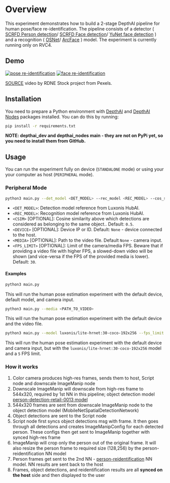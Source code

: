 # Overview
This experiment demonstrates how to build a 2-stage DepthAI pipeline for human pose/face re-identification. 
The pipeline consists of a detector (
    [SCRFD Person detection](https://hub.luxonis.com/ai/models/c3830468-3178-4de6-bc09-0543bbe28b1c?view=page)/
    [SCRFD Face detection](https://hub.luxonis.com/ai/models/1f3d7546-66e4-43a8-8724-2fa27df1096f?view=page)/
    [YuNet face detection](https://hub.luxonis.com/ai/models/5d635f3c-45c0-41d2-8800-7ca3681b1915?view=page)
) and a recognition (
    [OSNet](https://hub.luxonis.com/ai/models/6d853621-818b-4fa4-bd9a-d9bdcb5616e6?view=page)/
    [ArcFace](https://hub.luxonis.com/ai/models/e24a577e-e2ff-4e4f-96b7-4afb63155eac?view=page)
) model. 
The experiment is currently running only on RVC4.

## Demo

[![pose re-identification](media/pose_reidentification.gif)](media/pose_reidentification.gif)
[![face re-identification](media/face_reidentification.gif)](media/face_reidentification.gif)

[SOURCE](https://www.pexels.com/video/happy-people-walking-on-green-grass-7551577/) video by RDNE Stock project from Pexels.

## Installation

You need to prepare a Python environment with [DepthAI](https://pypi.org/project/depthai/) and [DepthAI Nodes](https://pypi.org/project/depthai-nodes/) packages installed. You can do this by running:

```bash
pip install -r requirements.txt
```

**NOTE: depthai_dev and depthai_nodes main - they are not on PyPi yet, so you need to install them from GitHub.**

## Usage

You can run the experiment fully on device (`STANDALONE` mode) or using your your computer as host (`PERIPHERAL` mode).

### Peripheral Mode

```bash
python3 main.py --det_model <DET_MODEL> --rec_model <REC_MODEL> --cos_similarity_threshold <CSIM> --media_path <MEDIA> --fps_limit <FPS_LIMIT> --device <DEVICE> 
```

- `<DET_MODEL>`: Detection model reference from Luxonis HubAI.
- `<REC_MODEL>`: Recognition model reference from Luxonis HubAI.
- `<CSIM>` [OPTIONAL]: Cosine similarity above which detections are considered as belonging to the same object.. Default: `0.5`.
- `<DEVICE>` [OPTIONAL]: Device IP or ID. Default: `None` - device connected to the host.
- `<MEDIA>` [OPTIONAL]: Path to the video file. Default `None` - camera input.
- `<FPS_LIMIT>` [OPTIONAL]: Limit of the camera/media FPS. Beware that if providing a video file with higher FPS, a slowed-down video will be shown (and vice-versa if the FPS of the provided media is lower). Default: `30`.

#### Examples

```bash
python3 main.py
```

This will run the human pose estimation experiment with the default device, default model, and camera input.

```bash
python3 main.py --media <PATH_TO_VIDEO>
```

This will run the human pose estimation experiment with the default device and the video file.

```bash
python3 main.py --model luxonis/lite-hrnet:30-coco-192x256 --fps_limit 5
```

This will run the human pose estimation experiment with the default device and camera input, but with the `luxonis/lite-hrnet:30-coco-192x256` model and a `5` FPS limit.


### How it works

1. Color camera produces high-res frames, sends them to host, Script node and downscale ImageManip node
2. Downscale ImageManip will downscale from high-res frame to 544x320, required by 1st NN in this pipeline; object detection model [person-detection-retail-0013 model](https://docs.openvino.ai/latest/omz_models_model_person_detection_retail_0013.html)
3. 544x320 frames are sent from downscale ImageManip node to the object detection model (MobileNetSpatialDetectionNetwork)
4. Object detections are sent to the Script node
5. Script node first syncs object detections msg with frame. It then goes through all detections and creates ImageManipConfig for each detected person. These configs then get sent to ImageManip together with synced high-res frame
6. ImageManip will crop only the person out of the original frame. It will also resize the person frame to required size (128,256) by the person-reidentification NN model
7. Person frames get sent to the 2nd NN - [person-reidentification](https://docs.openvino.ai/latest/omz_models_model_person_reidentification_retail_0288.html) NN model. NN results are sent back to the host
8. Frames, object detections, and reidentification results are all **synced on the host** side and then displayed to the user